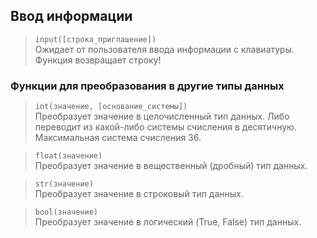 ## Ввод информации

> <code>input([строка_приглашение])</code>\
> Ожидает от пользователя ввода информации с клавиатуры.
> Функция возвращает строку!

### Функции для преобразования в другие типы данных

> <code>int(значение, [основание_системы])</code>\
> Преобразует значение в целочисленный тип данных.
> Либо переводит из какой-либо системы счисления в десятичную.
> Максимальная система счисления 36.

> <code>float(значение)</code>\
> Преобразует значение в вещественный (дробный) тип данных.

> <code>str(значение)</code>\
> Преобразует значение в строковый тип данных.

> <code>bool(значение)</code>\
> Преобразует значение в логический (True, False) тип данных.
